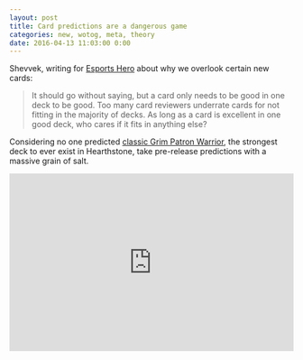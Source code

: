 ```yaml
---
layout: post
title: Card predictions are a dangerous game
categories: new, wotog, meta, theory
date: 2016-04-13 11:03:00 0:00
---
```


Shevvek, writing for [Esports Hero](https://blog.esportshero.com/getting-card-reviews-right-part-two-beyond-curve/) about why we overlook certain new cards: 

> It should go without saying, but a card only needs to be good in one deck to be good. Too many card reviewers underrate cards for not fitting in the majority of decks. As long as a card is excellent in one good deck, who cares if it fits in anything else?

Considering no one predicted [classic Grim Patron Warrior](http://www.icy-veins.com/hearthstone/season-19-legendary-grim-patron-warrior-brm-deck), the strongest deck to ever exist in Hearthstone, take pre-release predictions with a massive grain of salt. 

<iframe style="width: 100%;" height="315" src="https://www.youtube.com/embed/W0_N1XdODuY" frameborder="0" allowfullscreen></iframe>